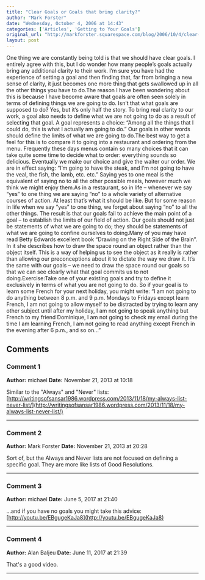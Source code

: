 ```yaml
---
title: "Clear Goals or Goals that bring clarity?"
author: "Mark Forster"
date: "Wednesday, October 4, 2006 at 14:43"
categories: ['Articles', 'Getting to Your Goals']
original_url: "http://markforster.squarespace.com/blog/2006/10/4/clear-goals-or-goals-that-bring-clarity.html"
layout: post
---
```


One thing we are constantly being told is that we should have clear goals. I entirely agree with this, but I do wonder how many people’s goals actually bring any additional clarity to their work. I’m sure you have had the experience of setting a goal and then finding that, far from bringing a new sense of clarity, it just becomes one more thing that gets swallowed up in all the other things you have to do.The reason I have been wondering about this is because I have become aware that goals are often seen solely in terms of defining things we are going to do. Isn’t that what goals are supposed to do? Yes, but it’s only half the story. To bring real clarity to our work, a goal also needs to define what we are not going to do as a result of selecting that goal. A goal represents a choice: “Among all the things that I could do, this is what I actually am going to do.” Our goals in other words should define the limits of what we are going to do.The best way to get a feel for this is to compare it to going into a restaurant and ordering from the menu. Frequently these days menus contain so many choices that it can take quite some time to decide what to order: everything sounds so delicious. Eventually we make our choice and give the waiter our order. We are in effect saying: “I’m going to have the steak, and I’m not going to have the veal, the fish, the lamb, etc. etc.” Saying yes to one meal is the equivalent of saying no to all the other possible meals, however much we think we might enjoy them.As in a restaurant, so in life – whenever we say “yes” to one thing we are saying “no” to a whole variety of alternative courses of action. At least that’s what it should be like. But for some reason in life when we say “yes” to one thing, we forget about saying “no” to all the other things. The result is that our goals fail to achieve the main point of a goal – to establish the limits of our field of action. Our goals should not just be statements of what we are going to do; they should be statements of what we are going to confine ourselves to doing.Many of you may have read Betty Edwards excellent book “Drawing on the Right Side of the Brain”. In it she describes how to draw the space round an object rather than the object itself. This is a way of helping us to see the object as it really is rather than allowing our preconceptions about it to dictate the way we draw it. It’s the same with our goals – we need to draw the space round our goals so that we can see clearly what that goal commits us to not doing.Exercise:Take one of your existing goals and try to define it exclusively in terms of what you are not going to do. So if your goal is to learn some French for your next holiday, you might write: “I am not going to do anything between 8 p.m. and 9 p.m. Mondays to Fridays except learn French, I am not going to allow myself to be distracted by trying to learn any other subject until after my holiday, I am not going to speak anything but French to my friend Dominique, I am not going to check my email during the time I am learning French, I am not going to read anything except French in the evening after 6 p.m., and so on…”

## Comments

### Comment 1
**Author:** michael
**Date:** November 21, 2013 at 10:18

Similar to the "Always" and "Never" lists:[http://writingsofsansar1986.wordpress.com/2013/11/18/my-always-list-never-list/](http://writingsofsansar1986.wordpress.com/2013/11/18/my-always-list-never-list/)

---

### Comment 2
**Author:** Mark Forster
**Date:** November 21, 2013 at 20:28

Sort of, but the Always and Never lists are not focused on defining a specific goal. They are more like lists of Good Resolutions.

---

### Comment 3
**Author:** michael
**Date:** June 5, 2017 at 21:40

...and if you have no goals you might take this advice:[http://youtu.be/EBgugeKaJa8](http://youtu.be/EBgugeKaJa8)

---

### Comment 4
**Author:** Alan Baljeu
**Date:** June 11, 2017 at 21:39

That's a good video.

---
